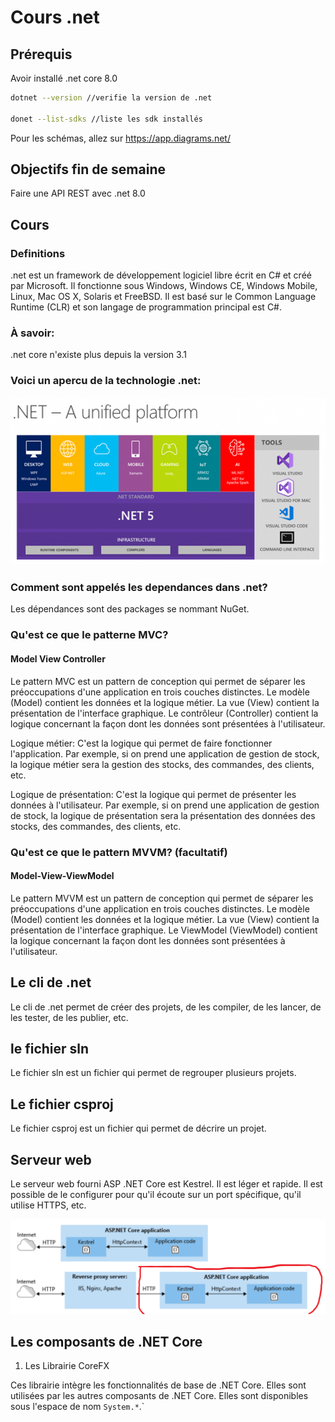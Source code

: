 # Cours .net

## Prérequis

Avoir installé .net core 8.0

```bash
dotnet --version //verifie la version de .net

donet --list-sdks //liste les sdk installés

```

Pour les schémas, allez sur https://app.diagrams.net/

## Objectifs fin de semaine

Faire une API REST avec .net  8.0

## Cours

### Definitions

.net est un framework de développement logiciel libre écrit en C# et créé par Microsoft. Il fonctionne sous Windows, Windows CE, Windows Mobile, Linux, Mac OS X, Solaris et FreeBSD. Il est basé sur le Common Language Runtime (CLR) et son langage de programmation principal est C#.

### À savoir:

.net core n'existe plus depuis la version 3.1

### Voici un apercu de la technologie .net:

![.net](./asset/1.png)


### Comment sont appelés les dependances dans .net?

Les dépendances sont des packages se nommant NuGet.

### Qu'est ce que le patterne MVC?
#### Model View Controller
Le pattern MVC est un pattern de conception qui permet de séparer les préoccupations d'une application en trois couches distinctes. Le modèle (Model) contient les données et la logique métier. La vue (View) contient la présentation de l'interface graphique. Le contrôleur (Controller) contient la logique concernant la façon dont les données sont présentées à l'utilisateur.

Logique métier: C'est la logique qui permet de faire fonctionner l'application. Par exemple, si on prend une application de gestion de stock, la logique métier sera la gestion des stocks, des commandes, des clients, etc.

Logique de présentation: C'est la logique qui permet de présenter les données à l'utilisateur. Par exemple, si on prend une application de gestion de stock, la logique de présentation sera la présentation des données des stocks, des commandes, des clients, etc.


### Qu'est ce que le pattern MVVM? (facultatif)
#### Model-View-ViewModel
Le pattern MVVM est un pattern de conception qui permet de séparer les préoccupations d'une application en trois couches distinctes. Le modèle (Model) contient les données et la logique métier. La vue (View) contient la présentation de l'interface graphique. Le ViewModel (ViewModel) contient la logique concernant la façon dont les données sont présentées à l'utilisateur.

## Le cli de .net
Le cli de .net permet de créer des projets, de les compiler, de les lancer, de les tester, de les publier, etc.

## le fichier sln
Le fichier sln est un fichier qui permet de regrouper plusieurs projets.

## Le fichier csproj
Le fichier csproj est un fichier qui permet de décrire un projet.


## Serveur web
Le serveur web fourni ASP .NET Core est Kestrel. Il est léger et rapide. Il est possible de le configurer pour qu'il écoute sur un port spécifique, qu'il utilise HTTPS, etc.

![Kestrel](./asset/2.png)

## Les composants de .NET Core 
1. Les Librairie CoreFX

Ces librairie intègre les fonctionnalités de base de .NET Core. Elles sont utilisées par les autres composants de .NET Core. Elles sont disponibles sous l'espace de nom `System.*`.`

